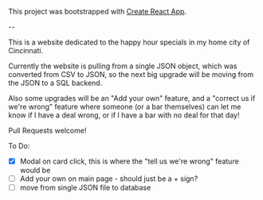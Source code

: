 This project was bootstrapped with [Create React App](https://github.com/facebookincubator/create-react-app).

--

This is a website dedicated to the happy hour specials in my home city of Cincinnati.

Currently the website is pulling from a single JSON object, which was converted from CSV to JSON, so the next big upgrade will be moving from the JSON to a SQL backend.

Also some upgrades will be an "Add your own" feature, and a "correct us if we're wrong" feature where someone (or a bar themselves) can let me know if I have a deal wrong, or if I have a bar with no deal for that day!

Pull Requests welcome!


To Do:
- [x] Modal on card click, this is where the "tell us we're wrong" feature would be
- [ ] Add your own on main page - should just be a + sign?
- [ ] move from single JSON file to database
